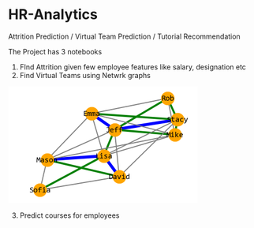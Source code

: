 # HR-Analytics
Attrition Prediction / Virtual Team Prediction / Tutorial Recommendation

The Project has 3 notebooks

1) FInd Attrition given few employee features like salary, designation etc
2) Find Virtual Teams using Netwrk graphs

![HR](/images/HR.png)

3) Predict courses for employees
